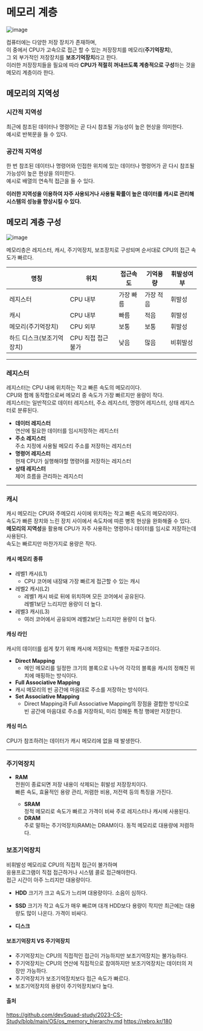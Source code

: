 # 메모리 계층 
![image](https://github.com/dlrkdus/CS_STUDY/assets/99721126/34a48000-4080-4008-b637-1fca12a267e7)

컴퓨터에는 다양한 저장 장치가 존재하며,<br>
이 중에서 CPU가 고속으로 접근 할 수 있는 저장장치를 메모리(**주기억장치**),<br>
그 외 부가적인 저장장치를 **보조기억장치**라고 한다.<br>
이러한 저장장치들을 필요에 따라 **CPU가 적절히 꺼내쓰도록 계층적으로 구성**하는 것을 메모리 계층이라 한다.<br>

## 메모리의 지역성
  ### 시간적 지역성
  최근에 참조된 데이터나 명령어는 곧 다시 참조될 가능성이 높은 현상을 의미한다. <br>
  예시로 반복문을 들 수 있다.<br>
  ### 공간적 지역성 
  한 번 참조된 데이터나 명령어와 인접한 위치에 있는 데이터나 명령어가 곧 다시 참조될 가능성이 높은 현상을 의미한다.<br>
  예시로 배열의 연속적 접근을 들 수 있다.<br>

  **이러한 지역성을 이용하여 자주 사용되거나 사용될 확률이 높은 데이터를 캐시로 관리해 시스템의 성능을 향상시킬 수 있다.**
  <br>
  
  
## 메모리 계층 구성 

![image](https://github.com/dlrkdus/CS_STUDY/assets/99721126/a0982922-ee3d-4317-be8f-cc2c7fcc863e)

메모리층은 레지스터, 캐시, 주기억장치, 보조장치로 구성되며 순서대로 CPU의 접근 속도가 빠르다. 

|명칭|위치|접근속도|기억용량|휘발성여부|
|------|---|---|---|---|
|레지스터|CPU 내부|가장 빠름|가장 적음|휘발성|
|캐시|CPU 내부|빠름|적음|휘발성|
|메모리(주기억장치)|CPU 외부|보통|보통|휘발성|
|하드 디스크(보조기억장치)|CPU 직접 접근 불가|낮음|많음|비휘발성|

<hr>

### 레지스터 

레지스터는 CPU 내에 위치하는 작고 빠른 속도의 메모리이다.<br>
CPU와 함께 동작함으로써 메모리 중 속도가 가장 빠르지만 용량이 작다.<br>
레지스터는 일반적으로 데이터 레지스터, 주소 레지스터, 명령어 레지스터, 상태 레지스터로 분류된다.<br>

- **데이터 레지스터<br>**
  연산에 필요한 데이터를 임시저장하는 레지스터
- **주소 레지스터<br>**
  주소 지정에 사용될 메모리 주소를 저장하는 레지스터
- **명령어 레지스터<br>**
  현재 CPU가 실행해야할 명령어를 저장하는 레지스터
- **상태 레지스터<br>**
  제어 흐름을 관리하는 레지스터

<hr>

### 캐시 

캐시 메모리는 CPU와 주메모리 사이에 위치하는 작고 빠른 속도의 메모리이다.<br>
속도가 빠른 장치와 느린 장치 사이에서 속도차에 따른 병목 현상을 완화해줄 수 있다.<br>
**메모리의 지역성**을 활용해 CPU가 자주 사용하는 명령어나 데이터를 임시로 저장하는데 사용된다.<br>
속도는 빠르지만 마찬가지로 용량은 작다.<br>

#### 캐시 메모리 종류

- 레벨1 캐시(L1)<br>
  - CPU 코어에 내장돼 가장 빠르게 접근할 수 있는 캐시
- 레벨2 캐시(L2)<br>
  - 레벨1 캐시 바로 뒤에 위치하며 모든 코어에서 공유된다. <br> 레벨1보단 느리지만 용량이 더 높다.
- 레벨3 캐시(L3)<br>
  - 여러 코어에서 공유되며 레벨2보단 느리지만 용량이 더 높다.
 
#### 캐싱 라인

캐시의 데이터를 쉽게 찾기 위해 캐시에 저장되는 특별한 자료구조이다.

- **Direct Mapping**<br>
  - 메인 메모리를 일정한 크기의 블록으로 나누어 각각의 블록을 캐시의 정해진 위치에 매핑하는 방식이다.<br>
-  **Full Associative Mapping**<br>
  - 캐시 메모리의 빈 공간에 마음대로 주소를 저장하는 방식이다. <br>
- **Set Associative Mapping**<br>
  - Direct Mapping과 Full Associative Mapping의 장점을 결합한 방식으로 <br>
    빈 공간에 마음대로 주소를 저장하되, 미리 정해둔 특정 행에만 저장한다.

#### 캐싱 미스

CPU가 참조하려는 데이터가 캐시 메모리에 없을 때 발생한다.

<hr>

### 주기억장치

- **RAM**<br>
전원이 종료되면 저장 내용이 삭제되는 휘발성 저장장치이다. <br>
빠른 속도, 효율적인 용량 관리, 저렴한 비용, 저전력 등의 특징을 가진다. <br>

  - **SRAM**<br>
    정적 메모리로 속도가 빠르고 가격이 비싸 주로 레지스터나 캐시에 사용된다.
  - **DRAM**<br>
    주로 말하는 주기억장치(RAM)는 DRAM이다. 동적 메모리로 대용량에 저렴하다.


### 보조기억장치 

비휘발성 메모리로 CPU의 직접적 접근이 불가하며 <br>
응용프로그램이 직접 접근하거나 시스템 콜로 접근해야한다.<br>
접근 시간이 아주 느리지만 대용량이다.

- **HDD**
  크기가 크고 속도가 느리며 대용량이다. 소음이 심하다. <br>
  
- **SSD**
  크기가 작고 속도가 매우 빠르며 대개 HDD보다 용량이 작지만 최근에는 대용량도 많이 나온다. 가격이 비싸다.<br>
  
- **디스크**

#### 보조기억장치 VS 주기억장치

- 주기억장치는 CPU의 직접적인 접근이 가능하지만 보조기억장치는 불가능하다.
- 주기억장치는 CPU의 연산에 직접적으로 참여하지만 보조기억장치는 데이터의 저장만 가능하다.
- 주기억장치가 보조기억장치보다 접근 속도가 빠르다.
- 보조기억장치의 용량이 주기억장치보다 높다.
  
#### 출처
https://github.com/devSquad-study/2023-CS-Study/blob/main/OS/os_memory_hierarchy.md
https://rebro.kr/180

